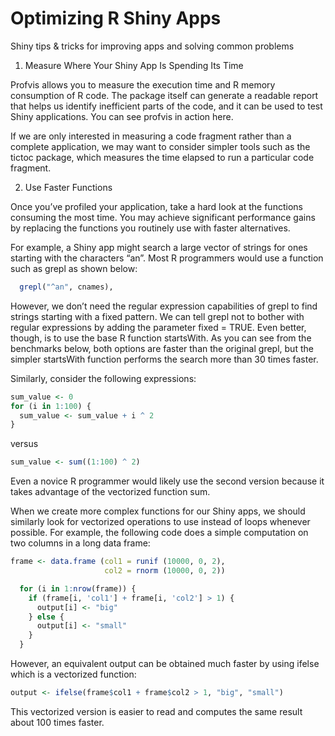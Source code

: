 # Optimizing R Shiny Apps

Shiny tips &amp; tricks for improving apps and solving common problems


1. Measure Where Your Shiny App Is Spending Its Time

Profvis allows you to measure the execution time and R memory consumption of R code. The package itself can generate a readable report that helps us identify inefficient parts of the code, and it can be used to test Shiny applications. You can see profvis in action here.

If we are only interested in measuring a code fragment rather than a complete application, we may want to consider simpler tools such as the tictoc package, which measures the time elapsed to run a particular code fragment.

2. Use Faster Functions

Once you’ve profiled your application, take a hard look at the functions consuming the most time. You may achieve significant performance gains by replacing the functions you routinely use with faster alternatives.

For example, a Shiny app might search a large vector of strings for ones starting with the characters “an”. Most R programmers would use a function such as grepl as shown below:
```r
  grepl("^an", cnames),
```

However, we don’t need the regular expression capabilities of grepl to find strings starting with a fixed pattern. We can tell grepl not to bother with regular expressions by adding the parameter fixed = TRUE. Even better, though, is to use the base R function startsWith. As you can see from the benchmarks below, both options are faster than the original grepl, but the simpler startsWith function performs the search more than 30 times faster.

Similarly, consider the following expressions:
```r
sum_value <- 0
for (i in 1:100) {
  sum_value <- sum_value + i ^ 2
}
```
versus
```r
sum_value <- sum((1:100) ^ 2)
```
Even a novice R programmer would likely use the second version because it takes advantage of the vectorized function sum.

When we create more complex functions for our Shiny apps, we should similarly look for vectorized operations to use instead of loops whenever possible. For example, the following code does a simple computation on two columns in a long data frame:

```r
frame <- data.frame (col1 = runif (10000, 0, 2),
                     col2 = rnorm (10000, 0, 2))

  for (i in 1:nrow(frame)) {
    if (frame[i, 'col1'] + frame[i, 'col2'] > 1) {
      output[i] <- "big"
    } else {
      output[i] <- "small"
    }
  }
```
However, an equivalent output can be obtained much faster by using ifelse which is a vectorized function:

```r
output <- ifelse(frame$col1 + frame$col2 > 1, "big", "small")
```
This vectorized version is easier to read and computes the same result about 100 times faster.








